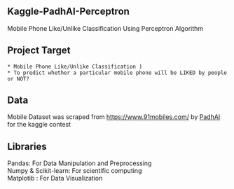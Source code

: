 ## Kaggle-PadhAI-Perceptron
Mobile Phone Like/Unlike Classification Using Perceptron Algorithm

## Project Target
```
* Mobile Phone Like/Unlike Classification )
* To predict whether a particular mobile phone will be LIKED by people or NOT?
```

## Data
Mobile Dataset was scraped from https://www.91mobiles.com/ by [PadhAI](https://padhai.onefourthlabs.in/) for the kaggle contest


## Libraries
Pandas: For Data Manipulation and Preprocessing  
Numpy & Scikit-learn: For scientific computing  
Matplotib : For Data Visualization
